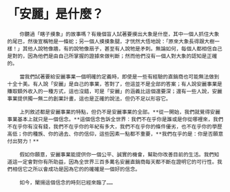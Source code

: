 # 「安麗」是什麼？

        你聽過「瞎子摸象」的故事嗎？有幾個盲人試著要摸出大象是什麼，其中一個人抓住大象的尾巴，然後宣稱牠是一條蛇；另一個人摸摸象腿，才恍然大悟地說：「原來大象長得跟大樹一樣！」其他人說牠像牆，有的說牠像扇子，甚至有人說牠是矛刺。無論如何，每個人都相信自己是對的，因為他們是由自己所掌握的證據來做判斷；然而他們沒有一個人對大象的認知是正確的。

        當我們試著要給安麗事業一個明確的定義時，即使是一些有經驗的直銷商也可能無法做到十全十美。有人說「安麗」是自己的事業，答對了，但這並不是全部的答案；有人說安麗事業是賺取額外收入的一種方式，這也沒錯，可是「安麗」的涵義比這個還要深；還有一些人說，安麗事業提供獨一無二的創業計畫，這也是正確的說法，但仍不足以形容它。

        上列敘述都是安麗事業的特點，但仍不是安麗事業的全部。**從一開始，我們就覺得安麗事業基本上就只是一個信念。**這個信念告訴全世界：我們不在乎你是誰或是你從哪裡來，我們不在乎你有沒有錢，我們不在乎你的年紀有多大，我們不在乎你的條件優劣，也不在乎你的學歷高低；你的種族、你的過去、你的信仰，這些因素一點都不重要，**我們在乎的是：你是否願意付出努力！**

        假如你願意，安麗事業能提供你一個公平、誠實的機會，幫助你改善目前的生活。我們知道這一定會對你有所助益，因為全世界三百多萬名安麗直銷商每天都不斷在證明它的可行性。我們相信它之所以會成功是因為它的的確確是一個好的信念。

        如今，闡揚這個信念的時刻已經來臨了……

